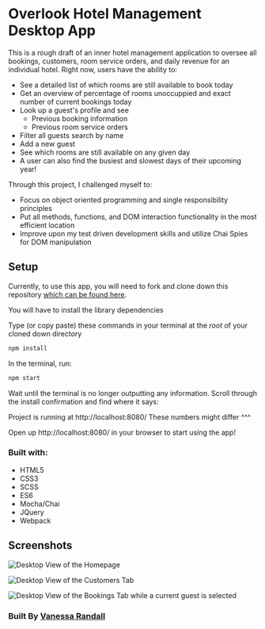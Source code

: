 # Overlook Hotel Management Desktop App

This is a rough draft of an inner hotel management application to oversee all bookings, customers, room service orders, and daily revenue for an individual hotel. Right now, users have the ability to:

- See a detailed list of which rooms are still available to book today
- Get an overview of percentage of rooms unoccuppied and exact number of current bookings today
- Look up a guest's profile and see
  - Previous booking information
  - Previous room service orders
- Filter all guests search by name
- Add a new guest
- See which rooms are still available on any given day
- A user can also find the busiest and slowest days of their upcoming year!

Through this project, I challenged myself to:

- Focus on object oriented programming and single responsibility principles
- Put all methods, functions, and DOM interaction functionality in the most efficient location
- Improve upon my test driven development skills and utilize Chai Spies for DOM manipulation

## Setup

Currently, to use this app, you will need to fork and clone down this repository
<a href="https://github.com/vrandall66/Overlook">which can be found here</a>.


You will have to install the library dependencies

Type (or copy paste) these commands in your terminal at the _root_ of your cloned down directory

```bash
npm install
```

In the terminal, run:

```bash
npm start
```

Wait until the terminal is no longer outputting any information. Scroll through the install confirmation and find where it says:

Project is running at http://localhost:8080/
These numbers might differ ^^^

Open up http://localhost:8080/ in your browser to start using the app!

### Built with:

- HTML5
- CSS3
- SCSS
- ES6
- Mocha/Chai
- JQuery
- Webpack

## Screenshots

![Desktop View of the Homepage](../src/images/Homepage.png "Desktop View of the Homepage")

![Desktop View of the Customers Tab](../src/images/Customers.png "of the Customers Tab")

![Desktop View of the Bookings Tab while a current guest is selected](../src/images/Bookings.png "Desktop View of the Bookings Tab while a current guest is selected")

### Built By [Vanessa Randall](https://github.com/vrandall66)